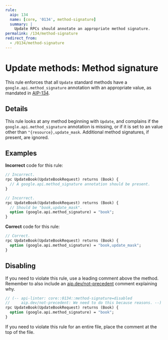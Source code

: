 ```yaml
---
rule:
  aip: 134
  name: [core, '0134', method-signature]
  summary: |
    Update RPCs should annotate an appropriate method signature.
permalink: /134/method-signature
redirect_from:
  - /0134/method-signature
---
```


# Update methods: Method signature

This rule enforces that all `Update` standard methods have a
`google.api.method_signature` annotation with an appropriate value, as mandated
in [AIP-134][].

## Details

This rule looks at any method beginning with `Update`, and complains if the
`google.api.method_signature` annotation is missing, or if it is set to an
value other than `"{resource},update_mask`. Additional method signatures, if
present, are ignored.

## Examples

**Incorrect** code for this rule:

```proto
// Incorrect.
rpc UpdateBook(UpdateBookRequest) returns (Book) {
  // A google.api.method_signature annotation should be present.
}
```

```proto
// Incorrect.
rpc UpdateBook(UpdateBookRequest) returns (Book) {
  // Should be "book,update_mask".
  option (google.api.method_signature) = "book";
}
```

**Correct** code for this rule:

```proto
// Correct.
rpc UpdateBook(UpdateBookRequest) returns (Book) {
  option (google.api.method_signature) = "book,update_mask";
}
```

## Disabling

If you need to violate this rule, use a leading comment above the method.
Remember to also include an [aip.dev/not-precedent][] comment explaining why.

```proto
// (-- api-linter: core::0134::method-signature=disabled
//     aip.dev/not-precedent: We need to do this because reasons. --)
rpc UpdateBook(UpdateBookRequest) returns (Book) {
  option (google.api.method_signature) = "book";
}
```

If you need to violate this rule for an entire file, place the comment at the
top of the file.

[aip-134]: https://aip.dev/134
[aip.dev/not-precedent]: https://aip.dev/not-precedent

